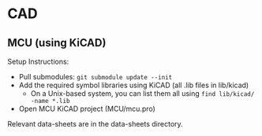 # CAD

## MCU (using KiCAD)

Setup Instructions:
- Pull submodules: `git submodule update --init`
- Add the required symbol libraries using KiCAD (all .lib files in lib/kicad)
  - On a Unix-based system, you can list them all using `find lib/kicad/ -name *.lib`
- Open MCU KiCAD project (MCU/mcu.pro)

Relevant data-sheets are in the data-sheets directory.

